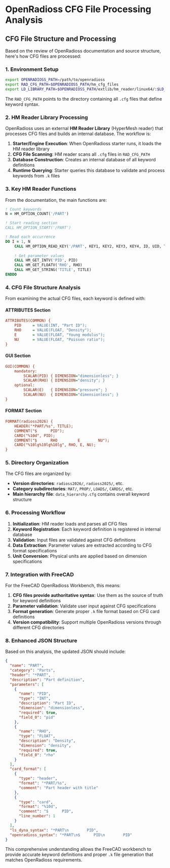 # OpenRadioss CFG File Processing Analysis

## CFG File Structure and Processing

Based on the review of OpenRadioss documentation and source structure, here's how CFG files are processed:

### 1. **Environment Setup**
```bash
export OPENRADIOSS_PATH=/path/to/openradioss
export RAD_CFG_PATH=$OPENRADIOSS_PATH/hm_cfg_files
export LD_LIBRARY_PATH=$OPENRADIOSS_PATH/extlib/hm_reader/linux64/:$LD_LIBRARY_PATH
```

The `RAD_CFG_PATH` points to the directory containing all `.cfg` files that define keyword syntax.

### 2. **HM Reader Library Processing**

OpenRadioss uses an external **HM Reader Library** (HyperMesh reader) that processes CFG files and builds an internal database. The workflow is:

1. **Starter/Engine Execution**: When OpenRadioss starter runs, it loads the HM reader library
2. **CFG File Scanning**: HM reader scans all `.cfg` files in `RAD_CFG_PATH` 
3. **Database Construction**: Creates an internal database of all keyword definitions
4. **Runtime Querying**: Starter queries this database to validate and process keywords from `.k` files

### 3. **Key HM Reader Functions**

From the documentation, the main functions are:

```fortran
! Count keywords
N = HM_OPTION_COUNT('/PART')

! Start reading section
CALL HM_OPTION_START('/PART')

! Read each occurrence
DO I = 1, N
    CALL HM_OPTION_READ_KEY('/PART', KEY1, KEY2, KEY3, KEY4, ID, UID, TITLE)
    
    ! Get parameter values
    CALL HM_GET_INTV('PID', PID)
    CALL HM_GET_FLOATV('RHO', RHO)
    CALL HM_GET_STRING('TITLE', TITLE)
ENDDO
```

### 4. **CFG File Structure Analysis**

From examining the actual CFG files, each keyword is defined with:

#### **ATTRIBUTES Section**
```cfg
ATTRIBUTES(COMMON) {
    PID     = VALUE(INT, "Part ID");
    RHO     = VALUE(FLOAT, "Density");
    E       = VALUE(FLOAT, "Young modulus");
    NU      = VALUE(FLOAT, "Poisson ratio");
}
```

#### **GUI Section**
```cfg
GUI(COMMON) {
    mandatory:
        SCALAR(PID) { DIMENSION="dimensionless"; }
        SCALAR(RHO) { DIMENSION="density"; }
    optional:
        SCALAR(E)   { DIMENSION="pressure"; }
        SCALAR(NU)  { DIMENSION="dimensionless"; }
}
```

#### **FORMAT Section**
```cfg
FORMAT(radioss2026) {
    HEADER("*PART/%s", TITLE);
    COMMENT("$      PID");
    CARD("%10d", PID);
    COMMENT("$      RHO         E        NU");
    CARD("%10lg%10lg%10lg", RHO, E, NU);
}
```

### 5. **Directory Organization**

The CFG files are organized by:
- **Version directories**: `radioss2026/`, `radioss2025/`, etc.
- **Category subdirectories**: `MAT/`, `PROP/`, `LOADS/`, `CARDS/`, etc.
- **Main hierarchy file**: `data_hierarchy.cfg` contains overall keyword structure

### 6. **Processing Workflow**

1. **Initialization**: HM reader loads and parses all CFG files
2. **Keyword Registration**: Each keyword definition is registered in internal database
3. **Validation**: Input files are validated against CFG definitions
4. **Data Extraction**: Parameter values are extracted according to CFG format specifications
5. **Unit Conversion**: Physical units are applied based on dimension specifications

### 7. **Integration with FreeCAD**

For the FreeCAD OpenRadioss Workbench, this means:

1. **CFG files provide authoritative syntax**: Use them as the source of truth for keyword definitions
2. **Parameter validation**: Validate user input against CFG specifications
3. **Format generation**: Generate proper `.k` file format based on CFG card definitions
4. **Version compatibility**: Support multiple OpenRadioss versions through different CFG directories

### 8. **Enhanced JSON Structure**

Based on this analysis, the updated JSON should include:

```json
{
  "name": "PART",
  "category": "Parts",
  "header": "*PART",
  "description": "Part definition",
  "parameters": [
    {
      "name": "PID",
      "type": "INT",
      "description": "Part ID",
      "dimension": "dimensionless",
      "required": true,
      "field_0": "pid"
    },
    {
      "name": "RHO",
      "type": "FLOAT", 
      "description": "Density",
      "dimension": "density",
      "required": true,
      "field_0": "rho"
    }
  ],
  "card_format": [
    {
      "type": "header",
      "format": "*PART/%s",
      "comment": "Part header with title"
    },
    {
      "type": "card",
      "format": "%10d",
      "comment": "$      PID",
      "line_number": 1
    }
  ],
  "ls_dyna_syntax": "*PART\n        PID",
  "openradioss_syntax": "*PART\n$      PID\n        PID"
}
```

This comprehensive understanding allows the FreeCAD workbench to provide accurate keyword definitions and proper `.k` file generation that matches OpenRadioss requirements.
